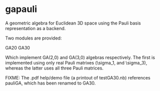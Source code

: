 # gapauli
A geometric algebra for Euclidean 3D space using the Pauli basis representation as a backend.

Two modules are provided:

GA20
GA30

Which implement GA(2,0) and GA(3,0) algebras respectively.  The first is implemented using only real Pauli matrixes
(\sigma_1, and \sigma_3), whereas the latter uses all three Pauli matrices.

FIXME: The .pdf help/demo file (a printout of testGA30.nb) references pauliGA, which has been renamed to GA30.
